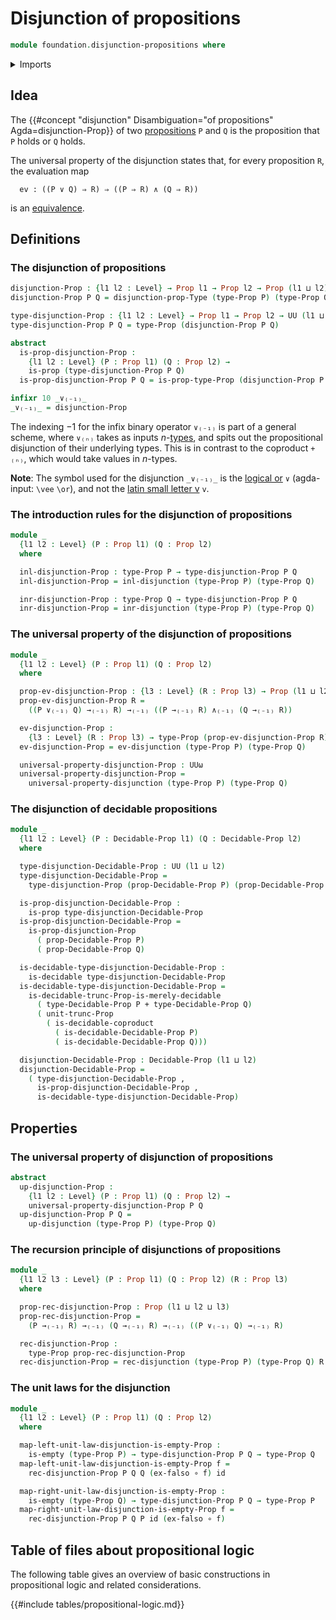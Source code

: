 # Disjunction of propositions

```agda
module foundation.disjunction-propositions where
```

<details><summary>Imports</summary>

```agda
open import foundation.conjunction-propositions
open import foundation.decidable-types
open import foundation.dependent-pair-types
open import foundation.disjunction
open import foundation.propositional-truncations
open import foundation.universe-levels

open import foundation-core.cartesian-product-types
open import foundation-core.coproduct-types
open import foundation-core.decidable-propositions
open import foundation-core.empty-types
open import foundation-core.equivalences
open import foundation-core.function-types
open import foundation-core.propositions
```

</details>

## Idea

The
{{#concept "disjunction" Disambiguation="of propositions" Agda=disjunction-Prop}}
of two [propositions](foundation-core.propositions.md) `P` and `Q` is the
proposition that `P` holds or `Q` holds.

The universal property of the disjunction states that, for every proposition
`R`, the evaluation map

```text
  ev : ((P ∨ Q) ⇒ R) ⇒ ((P ⇒ R) ∧ (Q ⇒ R))
```

is an [equivalence](foundation.logical-equivalence.md).

## Definitions

### The disjunction of propositions

```agda
disjunction-Prop : {l1 l2 : Level} → Prop l1 → Prop l2 → Prop (l1 ⊔ l2)
disjunction-Prop P Q = disjunction-prop-Type (type-Prop P) (type-Prop Q)

type-disjunction-Prop : {l1 l2 : Level} → Prop l1 → Prop l2 → UU (l1 ⊔ l2)
type-disjunction-Prop P Q = type-Prop (disjunction-Prop P Q)

abstract
  is-prop-disjunction-Prop :
    {l1 l2 : Level} (P : Prop l1) (Q : Prop l2) →
    is-prop (type-disjunction-Prop P Q)
  is-prop-disjunction-Prop P Q = is-prop-type-Prop (disjunction-Prop P Q)

infixr 10 _∨₍₋₁₎_
_∨₍₋₁₎_ = disjunction-Prop
```

The indexing $-1$ for the infix binary operator `∨₍₋₁₎` is part of a general
scheme, where `∨₍ₙ₎` takes as inputs
$n$-[types](foundation-core.truncated-types.md), and spits out the propositional
disjunction of their underlying types. This is in contrast to the coproduct
`+₍ₙ₎`, which would take values in $n$-types.

**Note**: The symbol used for the disjunction `_∨₍₋₁₎_` is the
[logical or](https://codepoints.net/U+2228) `∨` (agda-input: `\vee` `\or`), and
not the [latin small letter v](https://codepoints.net/U+0076) `v`.

### The introduction rules for the disjunction of propositions

```agda
module _
  {l1 l2 : Level} (P : Prop l1) (Q : Prop l2)
  where

  inl-disjunction-Prop : type-Prop P → type-disjunction-Prop P Q
  inl-disjunction-Prop = inl-disjunction (type-Prop P) (type-Prop Q)

  inr-disjunction-Prop : type-Prop Q → type-disjunction-Prop P Q
  inr-disjunction-Prop = inr-disjunction (type-Prop P) (type-Prop Q)
```

### The universal property of the disjunction of propositions

```agda
module _
  {l1 l2 : Level} (P : Prop l1) (Q : Prop l2)
  where

  prop-ev-disjunction-Prop : {l3 : Level} (R : Prop l3) → Prop (l1 ⊔ l2 ⊔ l3)
  prop-ev-disjunction-Prop R =
    ((P ∨₍₋₁₎ Q) →₍₋₁₎ R) →₍₋₁₎ ((P →₍₋₁₎ R) ∧₍₋₁₎ (Q →₍₋₁₎ R))

  ev-disjunction-Prop :
    {l3 : Level} (R : Prop l3) → type-Prop (prop-ev-disjunction-Prop R)
  ev-disjunction-Prop = ev-disjunction (type-Prop P) (type-Prop Q)

  universal-property-disjunction-Prop : UUω
  universal-property-disjunction-Prop =
    universal-property-disjunction (type-Prop P) (type-Prop Q)
```

### The disjunction of decidable propositions

```agda
module _
  {l1 l2 : Level} (P : Decidable-Prop l1) (Q : Decidable-Prop l2)
  where

  type-disjunction-Decidable-Prop : UU (l1 ⊔ l2)
  type-disjunction-Decidable-Prop =
    type-disjunction-Prop (prop-Decidable-Prop P) (prop-Decidable-Prop Q)

  is-prop-disjunction-Decidable-Prop :
    is-prop type-disjunction-Decidable-Prop
  is-prop-disjunction-Decidable-Prop =
    is-prop-disjunction-Prop
      ( prop-Decidable-Prop P)
      ( prop-Decidable-Prop Q)

  is-decidable-type-disjunction-Decidable-Prop :
    is-decidable type-disjunction-Decidable-Prop
  is-decidable-type-disjunction-Decidable-Prop =
    is-decidable-trunc-Prop-is-merely-decidable
      ( type-Decidable-Prop P + type-Decidable-Prop Q)
      ( unit-trunc-Prop
        ( is-decidable-coproduct
          ( is-decidable-Decidable-Prop P)
          ( is-decidable-Decidable-Prop Q)))

  disjunction-Decidable-Prop : Decidable-Prop (l1 ⊔ l2)
  disjunction-Decidable-Prop =
    ( type-disjunction-Decidable-Prop ,
      is-prop-disjunction-Decidable-Prop ,
      is-decidable-type-disjunction-Decidable-Prop)
```

## Properties

### The universal property of disjunction of propositions

```agda
abstract
  up-disjunction-Prop :
    {l1 l2 : Level} (P : Prop l1) (Q : Prop l2) →
    universal-property-disjunction-Prop P Q
  up-disjunction-Prop P Q =
    up-disjunction (type-Prop P) (type-Prop Q)
```

### The recursion principle of disjunctions of propositions

```agda
module _
  {l1 l2 l3 : Level} (P : Prop l1) (Q : Prop l2) (R : Prop l3)
  where

  prop-rec-disjunction-Prop : Prop (l1 ⊔ l2 ⊔ l3)
  prop-rec-disjunction-Prop =
    (P →₍₋₁₎ R) →₍₋₁₎ (Q →₍₋₁₎ R) →₍₋₁₎ ((P ∨₍₋₁₎ Q) →₍₋₁₎ R)

  rec-disjunction-Prop :
    type-Prop prop-rec-disjunction-Prop
  rec-disjunction-Prop = rec-disjunction (type-Prop P) (type-Prop Q) R
```

### The unit laws for the disjunction

```agda
module _
  {l1 l2 : Level} (P : Prop l1) (Q : Prop l2)
  where

  map-left-unit-law-disjunction-is-empty-Prop :
    is-empty (type-Prop P) → type-disjunction-Prop P Q → type-Prop Q
  map-left-unit-law-disjunction-is-empty-Prop f =
    rec-disjunction-Prop P Q Q (ex-falso ∘ f) id

  map-right-unit-law-disjunction-is-empty-Prop :
    is-empty (type-Prop Q) → type-disjunction-Prop P Q → type-Prop P
  map-right-unit-law-disjunction-is-empty-Prop f =
    rec-disjunction-Prop P Q P id (ex-falso ∘ f)
```

## Table of files about propositional logic

The following table gives an overview of basic constructions in propositional
logic and related considerations.

{{#include tables/propositional-logic.md}}
